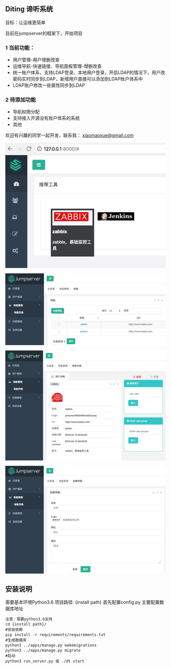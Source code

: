 ## Diting 谛听系统
目标：让运维更简单

目前在jumpserver的框架下，开始项目
### 1 当前功能：
* 用户管理-用户增删改查
* 运维导航-快速链接、导航面板管理-增删改查
* 统一账户体系，支持LDAP登录、本地用户登录，开启LDAP的情况下，用户改密码实时同步到LDAP，新增用户直接可以添加到LDAP账户体系中
* LDAP账户修改一些属性同步到LDAP
### 2 待添加功能
* 导航权限分配
* 支持接入开源没有账户体系的系统
* 其他

欢迎有兴趣的同学一起开发，联系我：
xiaomaoxue@gmail.com


[![运维导航](docs/_static/img/navi.png)](https://www.python.org/)

[![导航列表](docs/_static/img/navilist.png)](https://www.python.org/)

[![导航详情](docs/_static/img/navidetail.png)](https://www.python.org/)

[![导航创建](docs/_static/img/navicreate.png)](https://www.python.org/)

## 安装说明
需要基本环境Python3.6
项目路径: {install path}
首先配置config.py 主要配置数据库地址

```
注意：需要python3.6支持
cd {install path}/
#安装依赖
pip install -r requirements/requirements.txt
#生成数据库
python3 ../apps/manage.py makemigrations
python3 ../apps/manage.py migrate
#启动
python3 run_server.py 或 ./dt start
```
